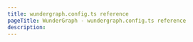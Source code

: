 ```yaml
---
title: wundergraph.config.ts reference
pageTitle: WunderGraph - wundergraph.config.ts reference
description:
---
```

